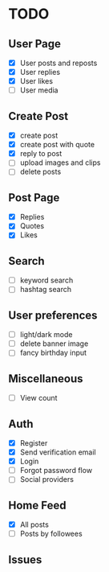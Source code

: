 # TODO

## User Page
- [x] User posts and reposts
- [x] User replies
- [x] User likes
- [ ] User media

## Create Post
- [x] create post
- [x] create post with quote
- [x] reply to post
- [ ] upload images and clips
- [ ] delete posts

## Post Page
- [x] Replies
- [x] Quotes
- [x] Likes

## Search
- [ ] keyword search
- [ ] hashtag search

## User preferences
- [ ] light/dark mode
- [ ] delete banner image
- [ ] fancy birthday input

## Miscellaneous
- [ ] View count

## Auth
- [x] Register
- [x] Send verification email
- [x] Login
- [ ] Forgot password flow
- [ ] Social providers

## Home Feed
- [x] All posts
- [ ] Posts by followees

## Issues
